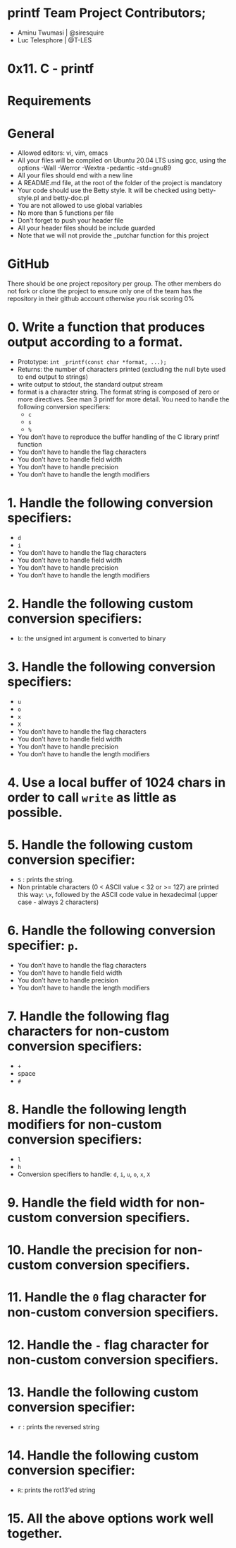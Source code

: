 # printf Team Project Contributors;
- Aminu Twumasi | @siresquire
- Luc Telesphore | @T-LES

# 0x11. C - printf

# Requirements
# General
- Allowed editors: vi, vim, emacs
- All your files will be compiled on Ubuntu 20.04 LTS using gcc, using the options -Wall -Werror -Wextra -pedantic -std=gnu89
- All your files should end with a new line
- A README.md file, at the root of the folder of the project is mandatory
- Your code should use the Betty style. It will be checked using betty-style.pl and betty-doc.pl
- You are not allowed to use global variables
- No more than 5 functions per file
- Don’t forget to push your header file
- All your header files should be include guarded
- Note that we will not provide the _putchar function for this project

# GitHub
There should be one project repository per group. The other members do not fork or clone the project to ensure only one of the team has the repository in their github account otherwise you risk scoring 0%

# 0. Write a function that produces output according to a format.
- Prototype: `int _printf(const char *format, ...);`
- Returns: the number of characters printed (excluding the null byte used to end output to strings)
- write output to stdout, the standard output stream
- format is a character string. The format string is composed of zero or more directives. See man 3 printf for more detail. You need to handle the following conversion specifiers:
  - `c`
  - `s`
  - `%`
- You don’t have to reproduce the buffer handling of the C library printf function
- You don’t have to handle the flag characters
- You don’t have to handle field width
- You don’t have to handle precision
- You don’t have to handle the length modifiers

# 1. Handle the following conversion specifiers:
   - `d`
   - `i`
- You don’t have to handle the flag characters
- You don’t have to handle field width
- You don’t have to handle precision
- You don’t have to handle the length modifiers

# 2. Handle the following custom conversion specifiers:
- `b`: the unsigned int argument is converted to binary

# 3. Handle the following conversion specifiers:
- `u`
- `o`
- `x`
- `X`
- You don’t have to handle the flag characters
- You don’t have to handle field width
- You don’t have to handle precision
- You don’t have to handle the length modifiers

# 4. Use a local buffer of 1024 chars in order to call `write` as little as possible.

# 5. Handle the following custom conversion specifier:
- `S` : prints the string.
- Non printable characters (0 < ASCII value < 32 or >= 127) are printed this way: `\x`, followed by the ASCII code value in hexadecimal (upper case - always 2 characters)

# 6. Handle the following conversion specifier: `p`.
- You don’t have to handle the flag characters
- You don’t have to handle field width
- You don’t have to handle precision
- You don’t have to handle the length modifiers

# 7. Handle the following flag characters for non-custom conversion specifiers:
- `+`
- space
- `#`

# 8. Handle the following length modifiers for non-custom conversion specifiers:
- `l`
- `h`
- Conversion specifiers to handle: `d`, `i`, `u`, `o`, `x`, `X`

# 9. Handle the field width for non-custom conversion specifiers.

# 10. Handle the precision for non-custom conversion specifiers.

# 11. Handle the `0` flag character for non-custom conversion specifiers.

# 12. Handle the `-` flag character for non-custom conversion specifiers.

# 13. Handle the following custom conversion specifier:
- `r` : prints the reversed string

# 14. Handle the following custom conversion specifier:
- `R`: prints the rot13'ed string

# 15. All the above options work well together.
















































